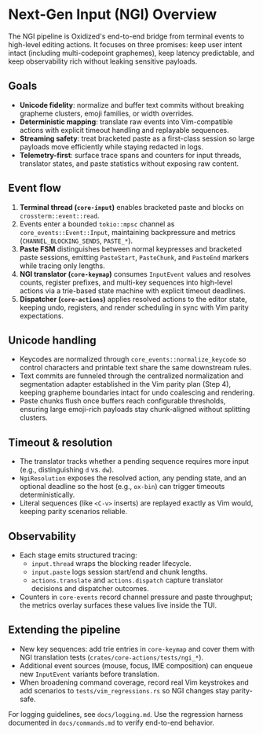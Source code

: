 # Next-Gen Input (NGI) Overview

The NGI pipeline is Oxidized's end-to-end bridge from terminal events to high-level editing actions. It focuses on three promises: keep user intent intact (including multi-codepoint graphemes), keep latency predictable, and keep observability rich without leaking sensitive payloads.

## Goals

- **Unicode fidelity**: normalize and buffer text commits without breaking grapheme clusters, emoji families, or width overrides.
- **Deterministic mapping**: translate raw events into Vim-compatible actions with explicit timeout handling and replayable sequences.
- **Streaming safety**: treat bracketed paste as a first-class session so large payloads move efficiently while staying redacted in logs.
- **Telemetry-first**: surface trace spans and counters for input threads, translator states, and paste statistics without exposing raw content.

## Event flow

1. **Terminal thread (`core-input`)** enables bracketed paste and blocks on `crossterm::event::read`.
2. Events enter a bounded `tokio::mpsc` channel as `core_events::Event::Input`, maintaining backpressure and metrics (`CHANNEL_BLOCKING_SENDS`, `PASTE_*`).
3. **Paste FSM** distinguishes between normal keypresses and bracketed paste sessions, emitting `PasteStart`, `PasteChunk`, and `PasteEnd` markers while tracing only lengths.
4. **NGI translator (`core-keymap`)** consumes `InputEvent` values and resolves counts, register prefixes, and multi-key sequences into high-level actions via a trie-based state machine with explicit timeout deadlines.
5. **Dispatcher (`core-actions`)** applies resolved actions to the editor state, keeping undo, registers, and render scheduling in sync with Vim parity expectations.

## Unicode handling

- Keycodes are normalized through `core_events::normalize_keycode` so control characters and printable text share the same downstream rules.
- Text commits are funneled through the centralized normalization and segmentation adapter established in the Vim parity plan (Step 4), keeping grapheme boundaries intact for undo coalescing and rendering.
- Paste chunks flush once buffers reach configurable thresholds, ensuring large emoji-rich payloads stay chunk-aligned without splitting clusters.

## Timeout & resolution

- The translator tracks whether a pending sequence requires more input (e.g., distinguishing `d` vs. `dw`).
- `NgiResolution` exposes the resolved action, any pending state, and an optional deadline so the host (e.g., `ox-bin`) can trigger timeouts deterministically.
- Literal sequences (like `<C-v>` inserts) are replayed exactly as Vim would, keeping parity scenarios reliable.

## Observability

- Each stage emits structured tracing:
  - `input.thread` wraps the blocking reader lifecycle.
  - `input.paste` logs session start/end and chunk lengths.
  - `actions.translate` and `actions.dispatch` capture translator decisions and dispatcher outcomes.
- Counters in `core-events` record channel pressure and paste throughput; the metrics overlay surfaces these values live inside the TUI.

## Extending the pipeline

- New key sequences: add trie entries in `core-keymap` and cover them with NGI translation tests (`crates/core-actions/tests/ngi_*`).
- Additional event sources (mouse, focus, IME composition) can enqueue new `InputEvent` variants before translation.
- When broadening command coverage, record real Vim keystrokes and add scenarios to `tests/vim_regressions.rs` so NGI changes stay parity-safe.

For logging guidelines, see `docs/logging.md`. Use the regression harness documented in `docs/commands.md` to verify end-to-end behavior.
